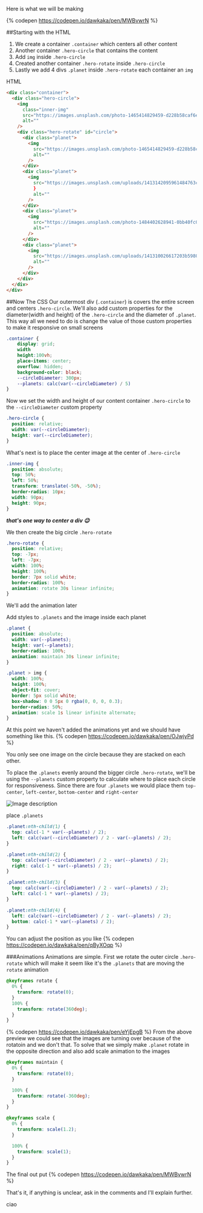 Here is what we will be making

{% codepen https://codepen.io/dawkaka/pen/MWBvwrN %}

##Starting with the HTML

1. We create a container `.container` which centers all other content
2. Another container `.hero-circle` that contains the content
3. Add `img` inside `.hero-circle`
4. Created another container `.hero-rotate` inside `.hero-circle`
5. Lastly we add 4 divs `.planet` inside `.hero-rotate` each container an `img`

HTML

```html
<div class="container">
  <div class="hero-circle">
    <img
      class="inner-img"
      src="https://images.unsplash.com/photo-1465414829459-d228b58caf6e?ixlib=rb-0.3.5&q=80&auto=format&crop=entropy&cs=tinysrgb&w=600&h=338&fit=crop&s=7ab1744fe016fb39feb2972244246359"
      alt=""
    />
    <div class="hero-rotate" id="circle">
      <div class="planet">
        <img
          src="https://images.unsplash.com/photo-1465414829459-d228b58caf6e?ixlib=rb-0.3.5&q=80&auto=format&crop=entropy&cs=tinysrgb&w=600&h=338&fit=crop&s=7ab1744fe016fb39feb2972244246359"
          alt=""
        />
      </div>
      <div class="planet">
        <img
          src="https://images.unsplash.com/uploads/1413142095961484763cf/d141726c?ixlib=rb-0.3.5&q=80&auto=format&crop=entropy&cs=tinysrgb&w=600&h=338&fit=crop&s=86dc2dcb74588b338dfbb15d959c5037"
          }
          alt=""
        />
      </div>
      <div class="planet">
        <img
          src="https://images.unsplash.com/photo-1484402628941-0bb40fc029e7?ixlib=rb-0.3.5&q=80&auto=format&crop=entropy&cs=tinysrgb&w=600&h=338&fit=crop&s=6237e62a10fa079d99b088b0db0144ac"
          alt=""
        />
      </div>
      <div class="planet">
        <img
          src="https://images.unsplash.com/uploads/141310026617203b5980d/c86b8baa?ixlib=rb-0.3.5&q=80&auto=format&crop=entropy&cs=tinysrgb&w=600&h=338&fit=crop&s=882e851a008e83b7a80d05bdc96aa817"
          alt=""
        />
      </div>
    </div>
  </div>
</div>
```

##Now The CSS
Our outermost div (`.container`) is covers the entire screen and centers `.hero-circle`. We'll also add custom properties for the diameter(width and height) of the `.hero-circle` and the diameter of `.planet`. This way all we need to do is change the value of those custom properties to make it responsive on small screens

```css
.container {
    display: grid;
    width
    height:100vh;
    place-items: center;
    overflow: hidden;
    background-color: black;
    --circleDiameter: 300px;
    --planets: calc(var(--circleDiameter) / 5)
}
```

Now we set the width and height of our content container `.hero-circle` to the `--circleDiameter` custom property

```css
.hero-circle {
  position: relative;
  width: var(--circleDiameter);
  height: var(--circleDiameter);
}
```

What's next is to place the center image at the center of `.hero-circle`

```css
.inner-img {
  position: absolute;
  top: 50%;
  left: 50%;
  transform: translate(-50%, -50%);
  border-radius: 10px;
  width: 90px;
  height: 90px;
}
```

**_that's one way to center a div 😉_**

We then create the big circle `.hero-rotate`

```css
.hero-rotate {
  position: relative;
  top: -7px;
  left: -7px;
  width: 100%;
  height: 100%;
  border: 7px solid white;
  border-radius: 100%;
  animation: rotate 30s linear infinite;
}
```

We'll add the animation later

Add styles to `.planets` and the image inside each planet

```css
.planet {
  position: absolute;
  width: var(--planets);
  height: var(--planets);
  border-radius: 100%;
  animation: maintain 30s linear infinite;
}

.planet > img {
  width: 100%;
  height: 100%;
  object-fit: cover;
  border: 5px solid white;
  box-shadow: 0 0 5px 0 rgba(0, 0, 0, 0.3);
  border-radius: 50%;
  animation: scale 1s linear infinite alternate;
}
```

At this point we haven't added the animations yet and we should have something like this.
{% codepen https://codepen.io/dawkaka/pen/OJwjyPd %}

You only see one image on the circle because they are stacked on each other.

To place the `.planets` evenly around the bigger circle `.hero-rotate`, we'll be using the `--planets` custom property to calculate where to place each circle for responsiveness.
Since there are four `.planets` we would place them `top-center`, `left-center`, `bottom-center` and `right-center`

![Image description](https://dev-to-uploads.s3.amazonaws.com/uploads/articles/vu1z2nf6651v5cc1xyjc.png)

place `.planets`

```css
.planet:nth-child(1) {
  top: calc(-1 * var(--planets) / 2);
  left: calc(var(--circleDiameter) / 2 - var(--planets) / 2);
}

.planet:nth-child(2) {
  top: calc(var(--circleDiameter) / 2 - var(--planets) / 2);
  right: calc(-1 * var(--planets) / 2);
}

.planet:nth-child(3) {
  top: calc(var(--circleDiameter) / 2 - var(--planets) / 2);
  left: calc(-1 * var(--planets) / 2);
}

.planet:nth-child(4) {
  left: calc(var(--circleDiameter) / 2 - var(--planets) / 2);
  bottom: calc(-1 * var(--planets) / 2);
}
```

You can adjust the position as you like
{% codepen https://codepen.io/dawkaka/pen/qByXOqp %}

###Animations
Animations are simple.
First we rotate the outer circle `.hero-rotate` which will make it seem like it's the `.planets` that are moving
the `rotate` animation

```css
@keyframes rotate {
  0% {
    transform: rotate(0);
  }
  100% {
    transform: rotate(360deg);
  }
}
```

{% codepen https://codepen.io/dawkaka/pen/eYjEpgB %}
From the above preview we could see that the images are turning over because of the rotatoin and we don't that.
To solve that we simply make `.planet` rotate in the opposite direction and also add scale animation to the images

```css
@keyframes maintain {
  0% {
    transform: rotate(0);
  }

  100% {
    transform: rotate(-360deg);
  }
}

@keyframes scale {
  0% {
    transform: scale(1.2);
  }

  100% {
    transform: scale(1);
  }
}
```

The final out put
{% codepen https://codepen.io/dawkaka/pen/MWBvwrN %}

That's it, if anything is unclear, ask in the comments and I'll explain further.

ciao
